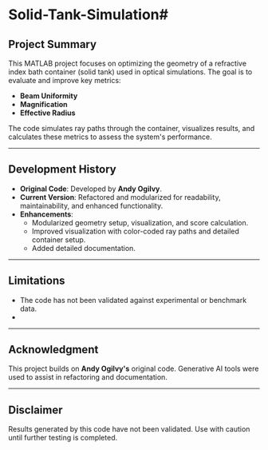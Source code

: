 # Solid-Tank-Simulation# 

## **Project Summary**
This MATLAB project focuses on optimizing the geometry of a refractive index bath container (solid tank) used in optical simulations. The goal is to evaluate and improve key metrics:
- **Beam Uniformity**
- **Magnification**
- **Effective Radius**

The code simulates ray paths through the container, visualizes results, and calculates these metrics to assess the system's performance.

---

## **Development History**
- **Original Code**: Developed by **Andy Ogilvy**.
- **Current Version**: Refactored and modularized for readability, maintainability, and enhanced functionality.
- **Enhancements**:
  - Modularized geometry setup, visualization, and score calculation.
  - Improved visualization with color-coded ray paths and detailed container setup.
  - Added detailed documentation.

---

## **Limitations**
- The code has not been validated against experimental or benchmark data.
- 
---

## **Acknowledgment**
This project builds on **Andy Ogilvy's** original code. Generative AI tools were used to assist in refactoring and documentation.

---

## **Disclaimer**
Results generated by this code have not been validated. Use with caution until further testing is completed.
